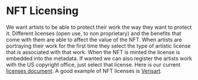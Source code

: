 # NFT Licensing

We want artists to be able to protect their work the way they want to protect it. Different licenses (open use, to non proprietary) and the benefits that come with them are able to affect the value of the NFT. When artists are portraying their work for the first time they select the type of artistic license that is associated with that work. When the NFT is minted the license is embedded into the metadata. If wanted we can also register the artists work with the US copyright office, just select that license. Here is our current [licenses document](https://docs.google.com/document/d/1hVar-DroYsfGxAcE3roVOiSGnltohyO-XhgzALp8Hj0/edit?usp=sharing). A good example of NFT licenses is [Verisart](https://verisart.com/our-certificates).
